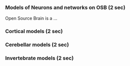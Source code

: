 ### Models of Neurons and networks on OSB (2 sec)

Open Source Brain is a ...

### Cortical models (2 sec)


### Cerebellar models (2 sec)


### Invertebrate models (2 sec)

